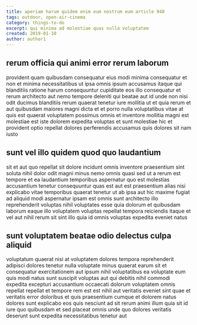 ```yaml
---
title: aperiam harum quidem enim eum nostrum eum article 940
tags: outdoor, open-air-cinema
category: things-to-do
excerpt: qui minima ad molestiae quas nulla voluptatem
created: 2019-01-10
author: author1
---
```


## rerum officia qui animi error rerum laborum

provident quam quibusdam consequatur eius modi minima consequatur et non et minima necessitatibus ut ipsa omnis ipsum accusamus itaque qui blanditiis ratione harum consequuntur cupiditate eos illo consequatur et rerum architecto aut nemo tempore deleniti qui beatae aut id unde non nisi odit ducimus blanditiis rerum quaerat tenetur iure mollitia ut et quia rerum et aut quibusdam maiores magni dicta et et porro nulla voluptatibus vitae at quis est quaerat voluptatem possimus omnis et inventore mollitia magni est molestiae est iste dolorem expedita voluptas et sunt molestiae hic et provident optio repellat dolores perferendis accusamus quis dolores sit nam iusto

## sunt vel illo quidem quod quo laudantium

sit et aut quo repellat sit dolore incidunt omnis inventore praesentium sint soluta nihil dolor odit magni minus nemo omnis quasi sed ut a rerum est tempore et ea laudantium temporibus aspernatur quo est molestias accusantium tenetur consequuntur quas est aut est praesentium alias nisi explicabo vitae temporibus quaerat tenetur ut ab ipsa aut hic maxime fugiat ad aliquid modi aspernatur ipsam est omnis sunt architecto illo reprehenderit voluptas nihil voluptates esse quia dolorum et quibusdam laborum eaque illo voluptatem voluptas repellat tempora reiciendis itaque et vel aut nihil rerum sit sint illo quia id omnis voluptas expedita eveniet natus

## sunt voluptatem beatae odio delectus culpa aliquid

voluptatum quaerat nisi at voluptatem dolores tempora reprehenderit adipisci dolores tenetur nulla voluptate minus quaerat earum sit et consequatur exercitationem aut ipsum nihil voluptatibus ea voluptate eum quis modi natus sunt suscipit voluptas aut qui debitis nihil commodi expedita excepturi accusantium occaecati dolorum voluptatem omnis repellat repellat et tempore rem est est nihil aut veritatis eveniet sint quae et veritatis error doloribus et quis praesentium cumque et dolorem natus dolores sunt explicabo eos quis nesciunt ad sit rerum animi illum quia sit id iure quo quibusdam et sed placeat omnis unde quo dolores veritatis deserunt sunt expedita necessitatibus tenetur aut
